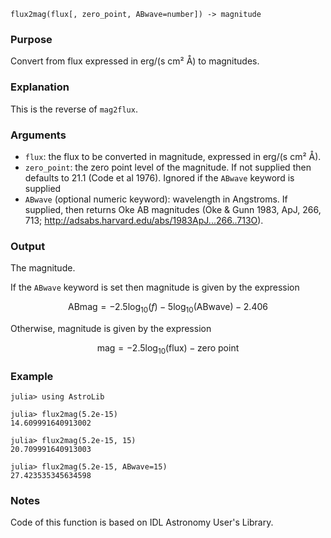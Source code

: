 ```
flux2mag(flux[, zero_point, ABwave=number]) -> magnitude
```

### Purpose

Convert from flux expressed in erg/(s cm² Å) to magnitudes.

### Explanation

This is the reverse of `mag2flux`.

### Arguments

  * `flux`: the flux to be converted in magnitude, expressed in erg/(s cm² Å).
  * `zero_point`: the zero point level of the magnitude.  If not supplied then defaults to 21.1 (Code et al 1976).  Ignored if the `ABwave` keyword is supplied
  * `ABwave` (optional numeric keyword): wavelength in Angstroms. If supplied, then returns Oke AB magnitudes (Oke & Gunn 1983, ApJ, 266, 713; http://adsabs.harvard.edu/abs/1983ApJ...266..713O).

### Output

The magnitude.

If the `ABwave` keyword is set then magnitude is given by the expression

$$
\text{ABmag} = -2.5\log_{10}(f) - 5\log_{10}(\text{ABwave}) - 2.406
$$

Otherwise, magnitude is given by the expression

$$
\text{mag} = -2.5\log_{10}(\text{flux}) - \text{zero point}
$$

### Example

```jldoctest
julia> using AstroLib

julia> flux2mag(5.2e-15)
14.609991640913002

julia> flux2mag(5.2e-15, 15)
20.709991640913003

julia> flux2mag(5.2e-15, ABwave=15)
27.423535345634598
```

### Notes

Code of this function is based on IDL Astronomy User's Library.
